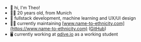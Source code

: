 
- 👋 hi, I'm Theo!
- 🙋‍♂️ 20 years old, from Munich
- 🌱 fullstack development, machine learning and UX/UI design
- 👨‍💻 currently maintaining [www.name-to-ethnicity.com](https://www.name-to-ethnicity.com) ([GitHub](https://github.com/name-ethnicity-classifier))
- 🖥️ currently working at [qdive.io](https://www.qdive.io/) as a working student

<!--![theopfr's GitHub stats](https://github-readme-stats.vercel.app/api?username=theopfr&theme=tokyonight&show_icons=true&hide_border=true)-->

